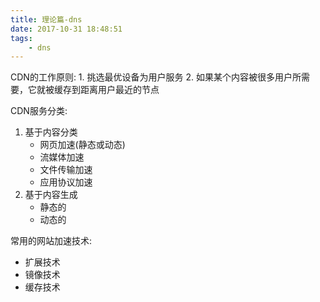 ```yaml
---
title: 理论篇-dns
date: 2017-10-31 18:48:51
tags:
    - dns
---
```



CDN的工作原则: 1. 挑选最优设备为用户服务 2. 如果某个内容被很多用户所需要，它就被缓存到距离用户最近的节点

CDN服务分类:

1. 基于内容分类
    * 网页加速(静态或动态)
    * 流媒体加速
    * 文件传输加速
    * 应用协议加速
2. 基于内容生成
    * 静态的
    * 动态的

    
常用的网站加速技术:

* 扩展技术
* 镜像技术
* 缓存技术